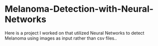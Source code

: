 # Melanoma-Detection-with-Neural-Networks
Here is a project I worked on that utilized Neural Networks to detect Melanoma using images as input rather than csv files..
